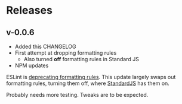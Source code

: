 # Releases

## v-0.0.6

- Added this CHANGELOG
- First attempt at dropping formatting rules
  - Also turned **off** formatting rules in Standard JS
- NPM updates

ESLint is [deprecating formatting rules](https://eslint.org/blog/2023/10/deprecating-formatting-rules/). This update largely swaps out formatting rules, turning them off, where [StandardJS](https://standardjs.com/) has them on.

Probably needs more testing. Tweaks are to be expected.
